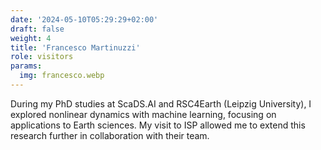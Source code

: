 ```yaml
---
date: '2024-05-10T05:29:29+02:00'
draft: false
weight: 4
title: 'Francesco Martinuzzi'
role: visitors
params:
  img: francesco.webp
---
```


During my PhD studies at ScaDS.AI and RSC4Earth (Leipzig University), I explored nonlinear dynamics with machine learning, focusing on applications to Earth sciences. My visit to ISP allowed me to extend this research further in collaboration with their team.
